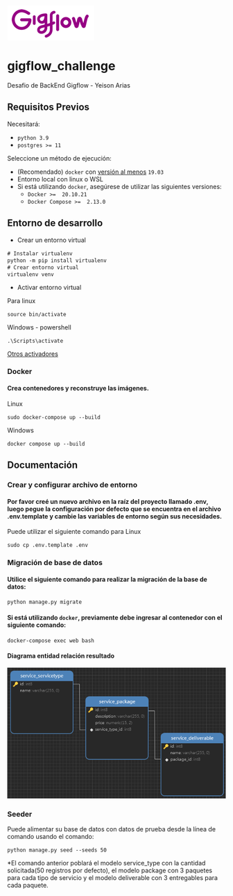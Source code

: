 ![hunty-logo](/media/GF-Logo.png)
# gigflow_challenge
Desafio de BackEnd Gigflow - Yeison Arias


## Requisitos Previos

Necesitará:

- `python 3.9`
- `postgres >= 11`

Seleccione un método de ejecución:
- (Recomendado) `docker` con [versión al menos](https://docs.docker.com/compose/compose-file/#compose-and-docker-compatibility-matrix) `19.03`
- Entorno local con linux o WSL
- Si está utilizando `docker`, asegúrese de utilizar las siguientes versiones:
  - `Docker >=  20.10.21`
  - `Docker Compose >=  2.13.0`

## Entorno de desarrollo

- Crear un entorno virtual
```console
# Instalar virtualenv
python -m pip install virtualenv
# Crear entorno virtual
virtualenv venv
```

- Activar entorno virtual

Para linux
```console
source bin/activate
```

Windows - powershell
```console
.\Scripts\activate
```
[Otros activadores](https://virtualenv.pypa.io/en/latest/user_guide.html#activators)


### Docker

#### Crea contenedores y reconstruye las imágenes.

Linux
```console
sudo docker-compose up --build
```

Windows
```console
docker compose up --build
```

## Documentación

### Crear y configurar archivo de entorno

#### Por favor creé un nuevo archivo en la raíz del proyecto llamado .env, luego pegue la configuración por defecto que se encuentra en el archivo .env.template y cambie las variables de entorno según sus necesidades.

Puede utilizar el siguiente comando para Linux
```console
sudo cp .env.template .env
```

### Migración de base de datos

#### Utilice el siguiente comando para realizar la migración de la base de datos:
```console
python manage.py migrate
```
#### Si está utilizando `docker`, previamente debe ingresar al contenedor con el siguiente comando:
```console
docker-compose exec web bash
```

#### Diagrama entidad relación resultado
![hunty-logo](/media/ER.png)

### Seeder
Puede alimentar su base de datos con datos de prueba desde la línea de comando usando el comando:
```console
python manage.py seed --seeds 50
```
*El comando anterior poblará el modelo service_type con la cantidad solicitada(50 registros por defecto), el modelo package con 3 paquetes para cada tipo de servicio y el modelo deliverable con 3 entregables para cada paquete.


